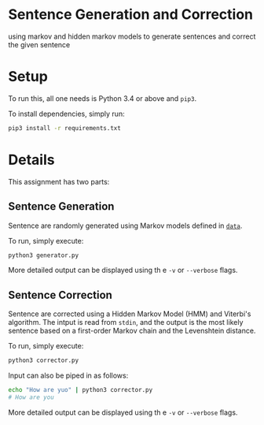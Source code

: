 # Sentence Generation and Correction
using markov and hidden markov models to generate sentences and correct the given sentence

# Setup

To run this, all one needs is Python 3.4 or above and `pip3`.

To install dependencies, simply run:

```bash
pip3 install -r requirements.txt
```

# Details

This assignment has two parts:

## Sentence Generation

Sentence are randomly generated using Markov models defined in [`data`](data).

To run, simply execute:

```bash
python3 generator.py
```

More detailed output can be displayed using th e `-v` or `--verbose` flags.

## Sentence Correction

Sentence are corrected using a Hidden Markov Model (HMM) and Viterbi's
algorithm. The intput is read from `stdin`, and the output is the most likely
sentence based on a first-order Markov chain and the Levenshtein distance.

To run, simply execute:

```bash
python3 corrector.py
```

Input can also be piped in as follows:

```bash
echo "How are yuo" | python3 corrector.py
# How are you
```

More detailed output can be displayed using th e `-v` or `--verbose` flags.
